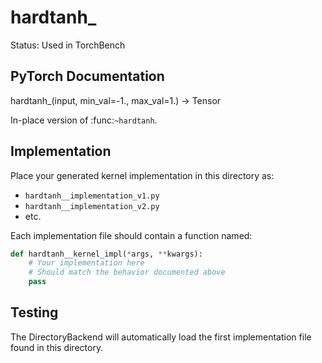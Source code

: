 # hardtanh_

Status: Used in TorchBench

## PyTorch Documentation

hardtanh_(input, min_val=-1., max_val=1.) -> Tensor

In-place version of :func:`~hardtanh`.

## Implementation

Place your generated kernel implementation in this directory as:
- `hardtanh__implementation_v1.py`
- `hardtanh__implementation_v2.py`
- etc.

Each implementation file should contain a function named:
```python
def hardtanh__kernel_impl(*args, **kwargs):
    # Your implementation here
    # Should match the behavior documented above
    pass
```

## Testing

The DirectoryBackend will automatically load the first implementation file found in this directory.

